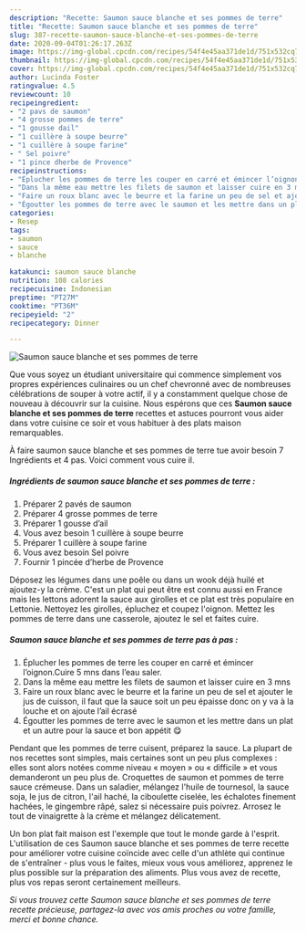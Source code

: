 ```yaml
---
description: "Recette: Saumon sauce blanche et ses pommes de terre"
title: "Recette: Saumon sauce blanche et ses pommes de terre"
slug: 387-recette-saumon-sauce-blanche-et-ses-pommes-de-terre
date: 2020-09-04T01:26:17.263Z
image: https://img-global.cpcdn.com/recipes/54f4e45aa371de1d/751x532cq70/saumon-sauce-blanche-et-ses-pommes-de-terre-photo-principale-de-la-recette.jpg
thumbnail: https://img-global.cpcdn.com/recipes/54f4e45aa371de1d/751x532cq70/saumon-sauce-blanche-et-ses-pommes-de-terre-photo-principale-de-la-recette.jpg
cover: https://img-global.cpcdn.com/recipes/54f4e45aa371de1d/751x532cq70/saumon-sauce-blanche-et-ses-pommes-de-terre-photo-principale-de-la-recette.jpg
author: Lucinda Foster
ratingvalue: 4.5
reviewcount: 10
recipeingredient:
- "2 pavs de saumon"
- "4 grosse pommes de terre"
- "1 gousse dail"
- "1 cuillère à soupe beurre"
- "1 cuillère à soupe farine"
- " Sel poivre"
- "1 pince dherbe de Provence"
recipeinstructions:
- "Éplucher les pommes de terre les couper en carré et émincer l’oignon.Cuire 5 mns dans l’eau saler."
- "Dans la même eau mettre les filets de saumon et laisser cuire en 3 mns"
- "Faire un roux blanc avec le beurre et la farine un peu de sel et ajouter le jus de cuisson, il faut que la sauce soit un peu épaisse donc on y va à la louche et on ajoute l’ail écrasé"
- "Égoutter les pommes de terre avec le saumon et les mettre dans un plat et un autre pour la sauce et bon appétit 😋"
categories:
- Resep
tags:
- saumon
- sauce
- blanche

katakunci: saumon sauce blanche 
nutrition: 108 calories
recipecuisine: Indonesian
preptime: "PT27M"
cooktime: "PT36M"
recipeyield: "2"
recipecategory: Dinner

---
```



![Saumon sauce blanche et ses pommes de terre](https://img-global.cpcdn.com/recipes/54f4e45aa371de1d/751x532cq70/saumon-sauce-blanche-et-ses-pommes-de-terre-photo-principale-de-la-recette.jpg)

Que vous soyez un étudiant universitaire qui commence simplement vos propres expériences culinaires ou un chef chevronné avec de nombreuses célébrations de souper à votre actif, il y a constamment quelque chose de nouveau à découvrir sur la cuisine. Nous espérons que ces <strong> Saumon sauce blanche et ses pommes de terre </strong> recettes et astuces pourront vous aider dans votre cuisine ce soir et vous habituer à des plats maison remarquables.

<!--inarticleads1-->

À faire saumon sauce blanche et ses pommes de terre tue avoir besoin 7 Ingrédients et 4 pas. Voici comment vous cuire il.

##### Ingrédients de saumon sauce blanche et ses pommes de terre :

1. Préparer 2 pavés de saumon
1. Préparer 4 grosse pommes de terre
1. Préparer 1 gousse d’ail
1. Vous avez besoin 1 cuillère à soupe beurre
1. Préparer 1 cuillère à soupe farine
1. Vous avez besoin  Sel poivre
1. Fournir 1 pincée d’herbe de Provence


Déposez les légumes dans une poêle ou dans un wook déjà huilé et ajoutez-y la crème. C&#39;est un plat qui peut être est connu aussi en France mais les lettons adorent la sauce aux girolles et ce plat est très populaire en Lettonie. Nettoyez les girolles, épluchez et coupez l&#39;oignon. Mettez les pommes de terre dans une casserole, ajoutez le sel et faites cuire. 

<!--inarticleads2-->

##### Saumon sauce blanche et ses pommes de terre pas à pas :

1. Éplucher les pommes de terre les couper en carré et émincer l’oignon.Cuire 5 mns dans l’eau saler.
1. Dans la même eau mettre les filets de saumon et laisser cuire en 3 mns
1. Faire un roux blanc avec le beurre et la farine un peu de sel et ajouter le jus de cuisson, il faut que la sauce soit un peu épaisse donc on y va à la louche et on ajoute l’ail écrasé
1. Égoutter les pommes de terre avec le saumon et les mettre dans un plat et un autre pour la sauce et bon appétit 😋


Pendant que les pommes de terre cuisent, préparez la sauce. La plupart de nos recettes sont simples, mais certaines sont un peu plus complexes : elles sont alors notées comme niveau « moyen » ou « difficile » et vous demanderont un peu plus de. Croquettes de saumon et pommes de terre sauce crémeuse. Dans un saladier, mélangez l&#39;huile de tournesol, la sauce soja, le jus de citron, l&#39;ail haché, la ciboulette ciselée, les échalotes finement hachées, le gingembre râpé, salez si nécessaire puis poivrez. Arrosez le tout de vinaigrette à la crème et mélangez délicatement. 

<!--inarticleads1-->

<p>
Un bon plat fait maison est l'exemple que tout le monde garde à l'esprit. L'utilisation de ces Saumon sauce blanche et ses pommes de terre recette pour améliorer votre cuisine coïncide avec celle d'un athlète qui continue de s'entraîner - plus vous le faites, mieux vous vous améliorez, apprenez le plus possible sur la préparation des aliments. Plus vous avez de recette, plus vos repas seront certainement meilleurs.
</p>

<p>
<i>Si vous trouvez cette Saumon sauce blanche et ses pommes de terre recette précieuse, partagez-la avec vos amis proches ou votre famille, merci et bonne chance.</i>
</p>
